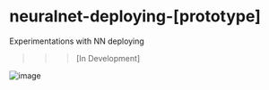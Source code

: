 # neuralnet-deploying-[prototype]
Experimentations with NN deploying

>>> [In Development]

![image](https://user-images.githubusercontent.com/109345462/218848447-3e16ad85-fe13-4cb1-963e-8a0c13250d8f.png)


